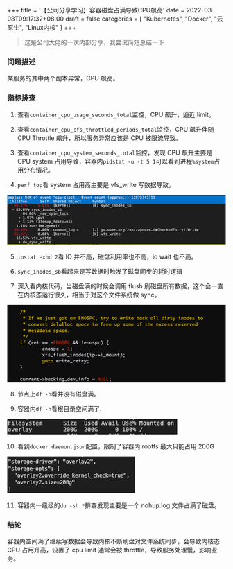 +++
title = '【公司分享学习】容器磁盘占满导致CPU飙高'
date = 2022-03-08T09:17:32+08:00
draft = false
categories = [
    "Kubernetes",
    "Docker",
    "云原生",
    "Linux内核"
]
+++

> 这是公司大佬的一次内部分享，我尝试简短总结一下

### 问题描述

某服务的其中两个副本异常，CPU 飙高。

### 指标排查

1. 查看`container_cpu_usage_seconds_total`监控，CPU 飙升，逼近 limit。

2. 查看`container_cpu_cfs_throttled_periods_total`监控，CPU 飙升伴随 CPU Throttle 飙升，所以服务异常应该是 CPU 被限流导致。

3. 查看`container_cpu_system_seconds_total`监控，发现 CPU 飙升主要是 CPU system 占用导致，容器内`pidstat -u -t 5 1`可以看到进程`%system`占用分布情况。

4. `perf top`看 system 占用高主要是 vfs_write 写数据导致。

![img.png](/images/img.png)
<!--more-->
5. `iostat -xhd 2`看 IO 并不高，磁盘利用率也不高，io wait 也不高。

6. `sync_inodes_sb`看起来是写数据时触发了磁盘同步的耗时逻辑

7. 深入看内核代码，当磁盘满的时候会调用 flush 刷磁盘所有数据，这个会一直在内核态运行很久，相当于对这个文件系统做 sync。

![img.png](/images/img02.png)

8. 节点上`df -h`看并没有磁盘满。

9. 容器内`df -h`看根目录空间满了.

![img.png](/images/img03.png)

10. 看到`docker daemon.json`配置，限制了容器内 rootfs 最大只能占用 200G

![img_1.png](/images/img04.png)

11. 容器内一级级的`du -sh *`排查发现主要是一个 nohup.log 文件占满了磁盘。

### 结论

容器内空间满了继续写数据会导致内核不断刷盘对文件系统同步，会导致内核态 CPU 占用升高，设置了 cpu limit 通常会被 throttle，导致服务处理慢，影响业务。

